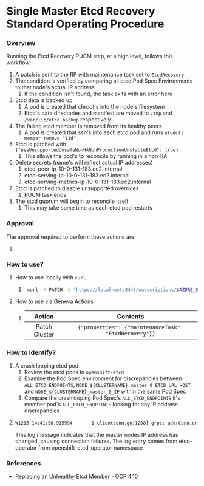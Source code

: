 # Single Master Etcd Recovery Standard Operating Procedure

### Overview

Running the Etcd Recovery PUCM step, at a high level, follows this workflow:

1. A patch is sent to the RP with maintenance task set to `EtcdRecovery`
2. The condition is verified by comparing all etcd Pod Spec Environments to that node's actual IP address
   1. If the condition isn't found, the task exits with an error here
3. Etcd data is backed up
   1. A pod is created that chroot's into the node's filesystem
   2. Etcd's data directories and manifest are moved to `/tmp` and `/var/lib/etcd-backup` respectively
4. The failing etcd member is removed from its healthy peers
   1. A pod is created that ssh's into each etcd pod and runs `etcdctl member remove "$id"`
5. Etcd is patched with `{"useUnsupportedUnsafeNonHANonProductionUnstableEtcd": true}`
   1. This allows the pod's to reconcile by running in a non HA
6. Delete secrets (name's will reflect actual IP addresses)
   1. etcd-peer-ip-10-0-131-183.ec2.internal
   2. etcd-serving-ip-10-0-131-183.ec2.internal
   3. etcd-serving-metrics-ip-10-0-131-183.ec2.internal
7. Etcd is patched to disable unsupported overrides
   1. PUCM task ends
8. The etcd quorum will begin to reconcile itself
   1. This may take some time as each etcd pod restarts

### Approval

The approval required to perform these actions are

1. 

### How to use?

1. How to use locally with `curl`
   1. ```bash
       curl -X PATCH -k "https://localhost:8443/subscriptions/$AZURE_SUBSCRIPTION_ID/resourceGroups/$RESOURCEGROUP/providers/Microsoft.RedHatOpenShift/openShiftClusters/$CLUSTER?api-version=admin" --header "Content-Type: application/json" -d '{"properties": {"maintenanceTask": "EtcdRecovery"}}'
       ```
2. How to use via Geneva Actions 
   1. | Action |                       Contents                        |
      |:-----------------------------------------------------:| :---: |
      | Patch Cluster | `{"properties": {"maintenanceTask": "EtcdRecovery"}}` |

### How to Identify?

1. A crash looping etcd pod 
   1. Review the etcd pods in `openshift-etcd`
   2. Examine the Pod Spec environment for discrepancies between `ALL_ETCD_ENDPOINTS`, `NODE_${CLUSTERNAME}_master_0_ETCD_URL_HOST` and `NODE_${CLUSTERNAME}_master_0_IP` within the same Pod Spec
   3. Compare the crashlooping Pod Spec's `ALL_ETCD_ENDPOINTS` it's member pod's `ALL_ETCD_ENDPOINTS` looking for any IP address discrepancies
2. ```bash
   W1215 14:41:58.915994       1 clientconn.go:1208] grpc: addrConn.createTransport failed to connect to {https://a.b.c.d:2379  <nil> 0 <nil>}. Err :connection error: desc = "transport: Error while dialing dial tcp a.v.c.d:2379: connect: no route to host". Reconnecting...
   ```
   This log message indicates that the master nodes IP address has changed, causing connection failures. The log entry comes from etcd-operator from openshift-etcd-operator namespace

### References

- [Replacing an Unhealthy Etcd Member - OCP 4.10](https://docs.openshift.com/container-platform/4.10/backup_and_restore/control_plane_backup_and_restore/replacing-unhealthy-etcd-member.html)
